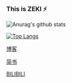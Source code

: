 ### This is ZEKI ⚡

<!--
**ZYF99/ZYF99** is a ✨ _special_ ✨ repository because its `README.md` (this file) appears on your GitHub profile.

Here are some ideas to get you started:

- 🔭 I’m currently working on ...
- 🌱 I’m currently learning ...
- 👯 I’m looking to collaborate on ...
- 🤔 I’m looking for help with ...
- 💬 Ask me about ...
- 📫 How to reach me: ...
- 😄 Pronouns: ...
- ⚡ Fun fact: ...
-->
![Anurag's github stats](https://github-readme-stats.vercel.app/api?username=ZYF99&show_icons=true&theme=onedark)

[![Top Langs](https://github-readme-stats.vercel.app/api/top-langs/?username=ZYF99&layout=compact)](https://github.com/anuraghazra/github-readme-stats)

[博客](https://zyf99.github.io/Blog/)

[简书](https://www.jianshu.com/u/ca19e57d789d)

[BILIBILI](https://www.bilibili.com/video/BV1n54y1q7nu)
